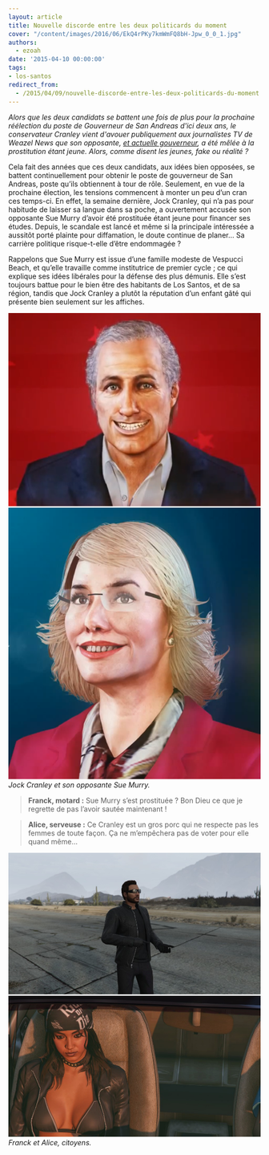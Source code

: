 ```yaml
---
layout: article
title: Nouvelle discorde entre les deux politicards du moment
cover: "/content/images/2016/06/EkQ4rPKy7kmWmFQ8bH-Jpw_0_0_1.jpg"
authors:
  - ezoah
date: '2015-04-10 00:00:00'
tags:
- los-santos
redirect_from:
  - /2015/04/09/nouvelle-discorde-entre-les-deux-politicards-du-moment
---
```


_Alors que les deux candidats se battent une fois de plus pour la prochaine réélection du poste de Gouverneur de San Andreas d'ici deux ans, le conservateur Cranley vient d'avouer publiquement aux journalistes TV de Weazel News que son opposante, [et actuelle gouverneur](/2014/02/18/sue-murry-elue-gouverneur-de-san-andreas--/), a été mêlée à la prostitution étant jeune. Alors, comme disent les jeunes, fake ou réalité ?_

Cela fait des années que ces deux candidats, aux idées bien opposées, se battent continuellement pour obtenir le poste de gouverneur de San Andreas, poste qu’ils obtiennent à tour de rôle. Seulement, en vue de la prochaine élection, les tensions commencent à monter un peu d’un cran ces temps-ci. En effet, la semaine dernière, Jock Cranley, qui n’a pas pour habitude de laisser sa langue dans sa poche, a ouvertement accusée son opposante Sue Murry d’avoir été prostituée étant jeune pour financer ses études. Depuis, le scandale est lancé et même si la principale intéressée a aussitôt porté plainte pour diffamation, le doute continue de planer… Sa carrière politique risque-t-elle d’être endommagée ?

Rappelons que Sue Murry est issue d’une famille modeste de Vespucci Beach, et qu’elle travaille comme institutrice de premier cycle ; ce qui explique ses idées libérales pour la défense des plus démunis. Elle s’est toujours battue pour le bien être des habitants de Los Santos, et de sa région, tandis que Jock Cranley a plutôt la réputation d’un enfant gâté qui présente bien seulement sur les affiches.

![](/content/images/2016/06/Cranley_2.png)
![Jock Cranley et son opposante Sue Murry.](/content/images/2016/06/Sue_Murry_1.png)
_Jock Cranley et son opposante Sue Murry._

> **Franck, motard :** Sue Murry s’est prostituée ? Bon Dieu ce que je regrette de pas l’avoir sautée maintenant !

> **Alice, serveuse :** Ce Cranley est un gros porc qui ne respecte pas les femmes de toute façon. Ça ne m’empêchera pas de voter pour elle quand même...

![](/content/images/2016/06/E1a5piUfyEGD6SITud-kRw_0_0_0.jpg)
![Franck et Alice, citoyens.](/content/images/2016/06/V6Tn9Zlk6UuOX5nTuYaF4w_0_0_0.jpg)
_Franck et Alice, citoyens._